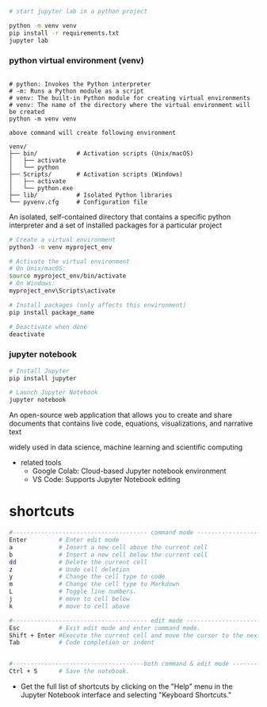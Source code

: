```bash
# start jupyter lab in a python project

python -m venv venv
pip install -r requirements.txt
jupyter lab
```

### python virtual environment (venv)

```text

# python: Invokes the Python interpreter
# -m: Runs a Python module as a script
# venv: The built-in Python module for creating virtual environments
# venv: The name of the directory where the virtual environment will be created
python -m venv venv

above command will create following environment

venv/
├── bin/           # Activation scripts (Unix/macOS)
│   ├── activate
│   └── python
├── Scripts/       # Activation scripts (Windows)
│   ├── activate
│   └── python.exe
├── lib/           # Isolated Python libraries
└── pyvenv.cfg     # Configuration file
```

An isolated, self-contained directory that contains a specific python interpreter and a set of installed packages for a particular project

```bash
# Create a virtual environment
python3 -m venv myproject_env

# Activate the virtual environment
# On Unix/macOS:
source myproject_env/bin/activate
# On Windows:
myproject_env\Scripts\activate

# Install packages (only affects this environment)
pip install package_name

# Deactivate when done
deactivate
```

### jupyter notebook

```bash
# Install Jupyter
pip install jupyter

# Launch Jupyter Notebook
jupyter notebook
```

An open-source web application that allows you to create and share documents that contains live code, equations, visualizations, and
narrative text

widely used in data science, machine learning and scientific computing

- related tools
  - Google Colab: Cloud-based Jupyter notebook environment
  - VS Code: Supports Jupyter Notebook editing


# shortcuts
```bash
#-------------------------------------- command mode -----------------------------------------------
Enter         # Enter edit mode
a             # Insert a new cell above the current cell
b             # Insert a new cell below the current cell
dd            # Delete the current cell
z             # Undo cell deletion
y             # Change the cell type to code
m             # Change the cell type to Markdown
L             # Toggle line numbers.
j             # move to cell below
k             # move to cell above

#-------------------------------------- edit mode -----------------------------------------------
Esc           # Exit edit mode and enter command mode.
Shift + Enter #Execute the current cell and move the cursor to the next cell.
Tab           # Code completion or indent


#-------------------------------------both command & edit mode -----------------------------------
Ctrl + S      # Save the notebook.
```

- Get the full list of shortcuts by clicking on the "Help" menu in the Jupyter Notebook interface and selecting "Keyboard Shortcuts."
